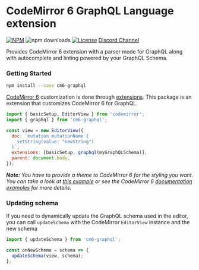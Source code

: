 # CodeMirror 6 GraphQL Language extension

[![NPM](https://img.shields.io/npm/v/cm6-graphql.svg?style=flat-square)](https://npmjs.com/cm6-graphql)
![npm downloads](https://img.shields.io/npm/dm/cm6-graphql?label=npm%20downloads)
[![License](https://img.shields.io/npm/l/cm6-graphql.svg?style=flat-square)](LICENSE)
[Discord Channel](https://discord.gg/cffZwk8NJW)

Provides CodeMirror 6 extension with a parser mode for GraphQL along with
autocomplete and linting powered by your GraphQL Schema.

### Getting Started

```sh
npm install --save cm6-graphql
```

[CodeMirror 6](https://codemirror.net/) customization is done through
[extensions](https://codemirror.net/docs/guide/#extension). This package is
an extension that customizes CodeMirror 6 for GraphQL.

```js
import { basicSetup, EditorView } from 'codemirror';
import { graphql } from 'cm6-graphql';

const view = new EditorView({
  doc: `mutation mutationName {
    setString(value: "newString")
  }`,
  extensions: [basicSetup, graphql(myGraphQLSchema)],
  parent: document.body,
});
```

_**Note:** You have to provide a theme to CodeMirror 6 for the styling you want. You
can take a look at
[this example](https://github.com/graphql/graphiql/blob/main/examples/cm6-graphql-parcel/src/index.ts)
or see the CodeMirror 6
[documentation examples](https://codemirror.net/examples/styling/) for more
details._

### Updating schema

If you need to dynamically update the GraphQL schema used in the editor, you can
call `updateSchema` with the CodeMirror `EditorView` instance and the new schema

```js
import { updateSchema } from 'cm6-graphql';

const onNewSchema = schema => {
  updateSchema(view, schema);
};
```

